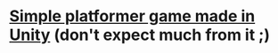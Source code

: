 # [Simple platformer game made in Unity](https://kudostoy0u.github.io/) (don't expect much from it ;)
